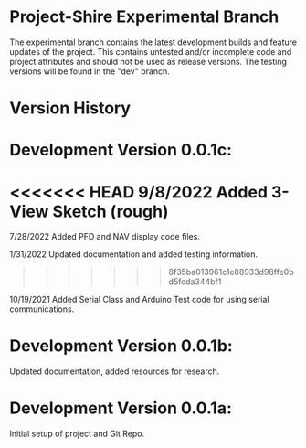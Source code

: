 # Project-Shire Experimental Branch
The experimental branch contains the latest development builds and feature updates of the project. This contains untested and/or incomplete code and project attributes and should not be used as release versions. The testing versions will be found in the "dev" branch.

# Version History
# Development Version 0.0.1c:

<<<<<<< HEAD
9/8/2022
Added 3-View Sketch (rough)
=======
7/28/2022
Added PFD and NAV display code files.

1/31/2022
Updated documentation and added testing information.
>>>>>>> 8f35ba013961c1e88933d98ffe0bd5fcda344bf1

10/19/2021
Added Serial Class and Arduino Test code for using serial communications.

# Development Version 0.0.1b:

Updated documentation, added resources for research.

# Development Version 0.0.1a:

Initial setup of project and Git Repo.
